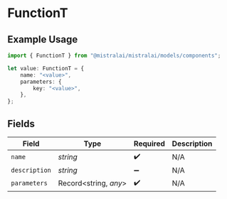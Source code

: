 # FunctionT

## Example Usage

```typescript
import { FunctionT } from "@mistralai/mistralai/models/components";

let value: FunctionT = {
    name: "<value>",
    parameters: {
        key: "<value>",
    },
};
```

## Fields

| Field                 | Type                  | Required              | Description           |
| --------------------- | --------------------- | --------------------- | --------------------- |
| `name`                | *string*              | :heavy_check_mark:    | N/A                   |
| `description`         | *string*              | :heavy_minus_sign:    | N/A                   |
| `parameters`          | Record<string, *any*> | :heavy_check_mark:    | N/A                   |